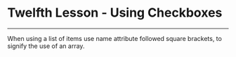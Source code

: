 # Twelfth Lesson - Using Checkboxes
---
When using a list of items use name attribute followed square brackets, to signify the use of an array.